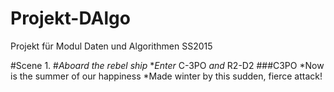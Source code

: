 # Projekt-DAlgo
Projekt für Modul Daten und Algorithmen SS2015

#Scene 1.
#*Aboard the rebel ship*
**Enter* C-3PO *and* R2-D2
###C3PO
*Now is the summer of our happiness
*Made winter by this sudden, fierce attack!
